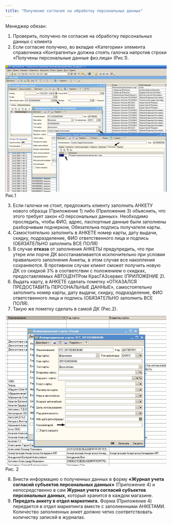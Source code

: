 ```yaml
---
title: "Получение согласия на обработку персональных данных"
---
```


Менеджер обязан:

1. Проверить, получено ли согласие на обработку персональных данных с клиента
2. Если согласие получено, во вкладке «Категории» элемента справочника «Контрагенты» должна стоять галочка напротив строки «Получены персональные данные физ.лица» (Рис.1).

![](_attach/lu902410d1h_tmp_f57502a315c778dc.png)
Рис.1

3. Если галочки не стоит, предложить клиенту заполнить АНКЕТУ нового образца (Приложение 1) либо (Приложение 3) объяснить, что этого требует закон «О персональных данных». Необходимо проследить, чтобы ФИО, адрес, паспортные данные были заполнены разборчивым подчерком, Обязательна подпись получателя карты.
4. Самостоятельно заполнить в АНКЕТЕ номер карты, дату выдачи, скидку, подразделение, ФИО ответственного лица и подпись (ОБЯЗАТЕЛЬНО заполнить ВСЕ ПОЛЯ)
5. В случае **отказа** от заполнения АНКЕТЫ предупредить, что при утере или порче ДК восстанавливается исключительно при условии правильного заполнения Анкеты, в этом случае все накопления сохраняются. В противном случае клиент сможет получить новую ДК со скидкой 3% в соответствии с положением о скидках, предоставляемых АВТОЦЕНТРом КрасГАЗсервис (ПРИЛОЖЕНИЕ 2).
6. Выдать карту, в АНКЕТЕ сделать пометку «ОТКАЗАЛСЯ ПРЕДОСТАВИТЬ ПЕРСОНАЛЬНЫЕ ДАННЫЕ», самостоятельно заполнить номер карты, дату выдачи, скидку, подразделение, ФИО ответственного лица и подпись (ОБЯЗАТЕЛЬНО заполнить ВСЕ ПОЛЯ).
7. Такую же пометку сделать в самой ДК (Рис.2).

![](_attach/lu902410d1h_tmp_35b6fb69189c4177.jpg)
Рис. 2

 8. Внести информацию о полученных данных в форму **«Журнал учета согласий субъектов персональных данных»** (Приложение 4) и непосредственно в сам **Журнал учета согласий субъектов персональных данных,** который хранится в каждом магазине.
 9. **Передать анкету в отдел маркетинга.** Форма (Приложение 4) передается в отдел маркетинга вместе с заполненными АНКЕТАМИ. Количество заполненных анкет должно четко соответствовать количеству записей в журналах.